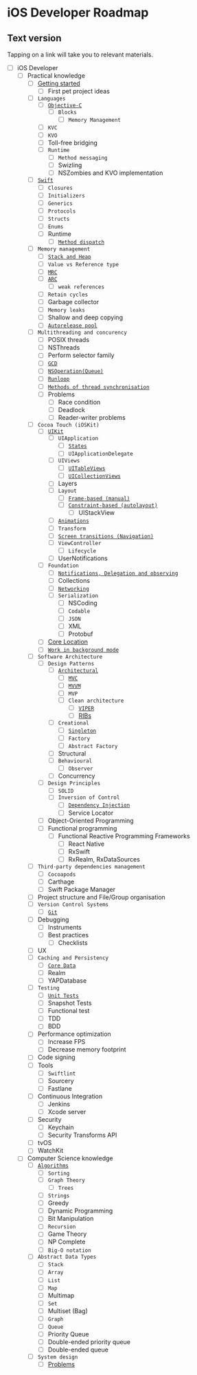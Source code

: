 # iOS Developer Roadmap
## Text version
Tapping on a link will take you to relevant materials.

- [ ] iOS Developer
    - [ ] Practical knowledge
        - [ ] [Getting started](Resources/iOS_Developer/Practical_knowledge/Getting_started/RESOURCES.md)
            - [ ] First pet project ideas
        - [ ] `Languages`
            - [ ] [`Objective-C`](Resources/iOS_Developer/Practical_knowledge/Languages/Objective-C/RESOURCES.md)
                - [ ] `Blocks`
                    - [ ] `Memory Management`
            - [ ] `KVC`
            - [ ] `KVO`
            - [ ] Toll-free bridging
            - [ ] `Runtime`
                - [ ] `Method messaging`
                - [ ] Swizling
                - [ ] NSZombies and KVO implementation
        - [ ] [`Swift`](Resources/iOS_Developer/Practical_knowledge/Swift/RESOURCES.md)
            - [ ] `Closures`
            - [ ] `Initializers`
            - [ ] `Generics`
            - [ ] `Protocols`
            - [ ] `Structs`
            - [ ] `Enums`
            - [ ] Runtime
                - [ ] [`Method dispatch`](Resources/iOS_Developer/Practical_knowledge/Swift/Runtime/Method_dispatch/RESOURCES.md)
        - [ ] `Memory management`
            - [ ] [`Stack and Heap`](Resources/iOS_Developer/Practical_knowledge/Memory_management/Stack_and_Heap/RESOURCES.md)
            - [ ] `Value vs Reference type`
            - [ ] [`MRC`](Resources/iOS_Developer/Practical_knowledge/Memory_management/MRC/RESOURCES.md)
            - [ ] [`ARC`](Resources/iOS_Developer/Practical_knowledge/Memory_management/ARC/RESOURCES.md)
                - [ ] `weak references`
            - [ ] `Retain cycles`
            - [ ] Garbage collector
            - [ ] `Memory leaks`
            - [ ] Shallow and deep copying
            - [ ] [`Autorelease pool`](Resources/iOS_Developer/Practical_knowledge/Memory_management/Autorelease_pool/RESOURCES.md)
        - [ ] `Multithreading and concurency`
            - [ ] POSIX threads
            - [ ] NSThreads
            - [ ] Perform selector family
            - [ ] [`GCD`](Resources/iOS_Developer/Practical_knowledge/Multithreading_and_concurency/GCD/RESOURCES.md)
            - [ ] [`NSOperation(Queue)`](Resources/iOS_Developer/Practical_knowledge/Multithreading_and_concurency/NSOperation(Queue)/RESOURCES.md)
            - [ ] [`Runloop`](Resources/iOS_Developer/Practical_knowledge/Multithreading_and_concurency/Runloop/RESOURCES.md)
            - [ ] [`Methods of thread synchronisation`](Resources/iOS_Developer/Practical_knowledge/Multithreading_and_concurency/Methods_of_thread_synchronisation/RESOURCES.md)
            - [ ] Problems
                - [ ] Race condition
                - [ ] Deadlock
                - [ ] Reader-writer problems
        - [ ] `Cocoa Touch (iOSKit)`
            - [ ] [`UIKit`](Resources/iOS_Developer/Practical_knowledge/Cocoa_Touch_(iOSKit)/UIKit/RESOURCES.md)
                - [ ] `UIApplication`
                    - [ ] [`States`](Resources/iOS_Developer/Practical_knowledge/Cocoa_Touch_(iOSKit)/UIKit/UIApplication/States/RESOURCES.md)
                    - [ ] `UIApplicationDelegate`
                - [ ] `UIViews`
                    - [ ] [`UITableViews`](Resources/iOS_Developer/Practical_knowledge/Cocoa_Touch_(iOSKit)/UIKit/UIViews/UITableViews/RESOURCES.md)
                    - [ ] [`UICollectionViews`](Resources/iOS_Developer/Practical_knowledge/Cocoa_Touch_(iOSKit)/UIKit/UIViews/UICollectionViews/RESOURCES.md)
                - [ ] Layers
                - [ ] `Layout`
                    - [ ] [`Frame-based (manual)`](Resources/iOS_Developer/Practical_knowledge/Cocoa_Touch_(iOSKit)/UIKit/Layout/Frame-based_(manual)/RESOURCES.md)
                    - [ ] [`Constraint-based (autolayout)`](Resources/iOS_Developer/Practical_knowledge/Cocoa_Touch_(iOSKit)/UIKit/Layout/Constraint-based_(autolayout)/RESOURCES.md)
                        - [ ] UIStackView
                - [ ] [`Animations`](Resources/iOS_Developer/Practical_knowledge/Cocoa_Touch_(iOSKit)/UIKit/Animations/RESOURCES.md)
                - [ ] `Transform`
                - [ ] [`Screen transitions (Navigation)`](Resources/iOS_Developer/Practical_knowledge/Cocoa_Touch_(iOSKit)/UIKit/Screen_transitions_(Navigation)/RESOURCES.md)
                - [ ] `ViewController`
                    - [ ] `Lifecycle`
                - [ ] UserNotifications
            - [ ] `Foundation`
                - [ ] [`Notifications, Delegation and observing`](Resources/iOS_Developer/Practical_knowledge/Cocoa_Touch_(iOSKit)/Foundation/Notifications,_Delegation_and_observing/RESOURCES.md)
                - [ ] Collections
                - [ ] [`Networking`](Resources/iOS_Developer/Practical_knowledge/Cocoa_Touch_(iOSKit)/Foundation/Networking/RESOURCES.md)
                - [ ] `Serialization`
                    - [ ] NSCoding
                    - [ ] `Codable`
                    - [ ] `JSON`
                    - [ ] XML
                    - [ ] Protobuf
            - [ ] [Core Location](Resources/iOS_Developer/Practical_knowledge/Cocoa_Touch_(iOSKit)/Core_Location/RESOURCES.md)
            - [ ] [`Work in background mode`](Resources/iOS_Developer/Practical_knowledge/Cocoa_Touch_(iOSKit)/Work_in_background_mode/RESOURCES.md)
        - [ ] `Software Architecture`
            - [ ] `Design Patterns`
                - [ ] [`Architectural`](Resources/iOS_Developer/Practical_knowledge/Software_Architecture/Design_Patterns/Architectural/RESOURCES.md)
                    - [ ] [`MVC`](Resources/iOS_Developer/Practical_knowledge/Software_Architecture/Design_Patterns/Architectural/MVC/RESOURCES.md)
                    - [ ] [`MVVM`](Resources/iOS_Developer/Practical_knowledge/Software_Architecture/Design_Patterns/Architectural/MVVM/RESOURCES.md)
                    - [ ] `MVP`
                    - [ ] `Clean architecture`
                        - [ ] [`VIPER`](Resources/iOS_Developer/Practical_knowledge/Software_Architecture/Design_Patterns/Architectural/Clean_architecture/VIPER/RESOURCES.md)
                        - [ ] [RIBs](Resources/iOS_Developer/Practical_knowledge/Software_Architecture/Design_Patterns/Architectural/Clean_architecture/RIBs/RESOURCES.md)
                - [ ] `Creational`
                    - [ ] [`Singleton`](Resources/iOS_Developer/Practical_knowledge/Software_Architecture/Design_Patterns/Creational/Singleton/RESOURCES.md)
                    - [ ] `Factory`
                    - [ ] `Abstract Factory`
                - [ ] Structural
                - [ ] `Behavioural`
                    - [ ] `Observer`
                - [ ] Concurrency
            - [ ] `Design Principles`
                - [ ] `SOLID`
                - [ ] `Inversion of Control`
                    - [ ] [`Dependency Injection`](Resources/iOS_Developer/Practical_knowledge/Software_Architecture/Design_Principles/Inversion_of_Control/Dependency_Injection/RESOURCES.md)
                    - [ ] Service Locator
            - [ ] Object-Oriented Programming
            - [ ] Functional programming
                - [ ] Functional Reactive Programming Frameworks
                    - [ ] React Native
                    - [ ] RxSwift
                    - [ ] RxRealm, RxDataSources
        - [ ] `Third-party dependencies management`
            - [ ] `Cocoapods`
            - [ ] Carthage
            - [ ] Swift Package Manager
        - [ ] Project structure and File/Group organisation
        - [ ] `Version Control Systems`
            - [ ] [`Git`](Resources/iOS_Developer/Practical_knowledge/Version_Control_Systems/Git/RESOURCES.md)
        - [ ] Debugging
            - [ ] Instruments
            - [ ] Best practices
                - [ ] Checklists
        - [ ] UX
        - [ ] `Caching and Persistency`
            - [ ] [`Core Data`](Resources/iOS_Developer/Practical_knowledge/Caching_and_Persistency/Core_Data/RESOURCES.md)
            - [ ] Realm
            - [ ] YAPDatabase
        - [ ] `Testing`
            - [ ] [`Unit Tests`](Resources/iOS_Developer/Practical_knowledge/Testing/Unit_Tests/RESOURCES.md)
            - [ ] Snapshot Tests
            - [ ] Functional test
            - [ ] TDD
            - [ ] BDD
        - [ ] Performance optimization
            - [ ] Increase FPS
            - [ ] Decrease memory footprint
        - [ ] Code signing
        - [ ] Tools
            - [ ] `Swiftlint`
            - [ ] Sourcery
            - [ ] Fastlane
        - [ ] Continuous Integration
            - [ ] Jenkins
            - [ ] Xcode server
        - [ ] Security
            - [ ] Keychain
            - [ ] Security Transforms API
        - [ ] tvOS
        - [ ] WatchKit
    - [ ] Computer Science knowledge
        - [ ] [`Algorithms`](Resources/iOS_Developer/Computer_Science_knowledge/Algorithms/RESOURCES.md)
            - [ ] `Sorting`
            - [ ] `Graph Theory`
                - [ ] `Trees`
            - [ ] `Strings`
            - [ ] Greedy
            - [ ] Dynamic Programming
            - [ ] Bit Manipulation
            - [ ] `Recursion`
            - [ ] Game Theory
            - [ ] NP Complete
            - [ ] `Big-O notation`
        - [ ] `Abstract Data Types`
            - [ ] `Stack`
            - [ ] `Array`
            - [ ] `List`
            - [ ] `Map`
            - [ ] Multimap
            - [ ] `Set`
            - [ ] Multiset (Bag)
            - [ ] `Graph`
            - [ ] `Queue`
            - [ ] Priority Queue
            - [ ] Double-ended priority queue
            - [ ] Double-ended queue
        - [ ] `System design`
            - [ ] [Problems](Resources/iOS_Developer/Computer_Science_knowledge/System_design/Problems/RESOURCES.md)
